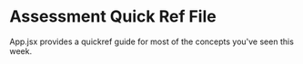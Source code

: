 # Assessment Quick Ref File

App.jsx provides a quickref guide for most of the concepts you've seen this week.
